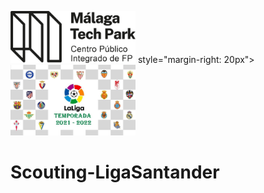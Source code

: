 <img src= "malaga_tech_park.logo.png" width="200"> style="margin-right: 20px"> <img src= "portada.jpg" width="200">
 
# Scouting-LigaSantander
